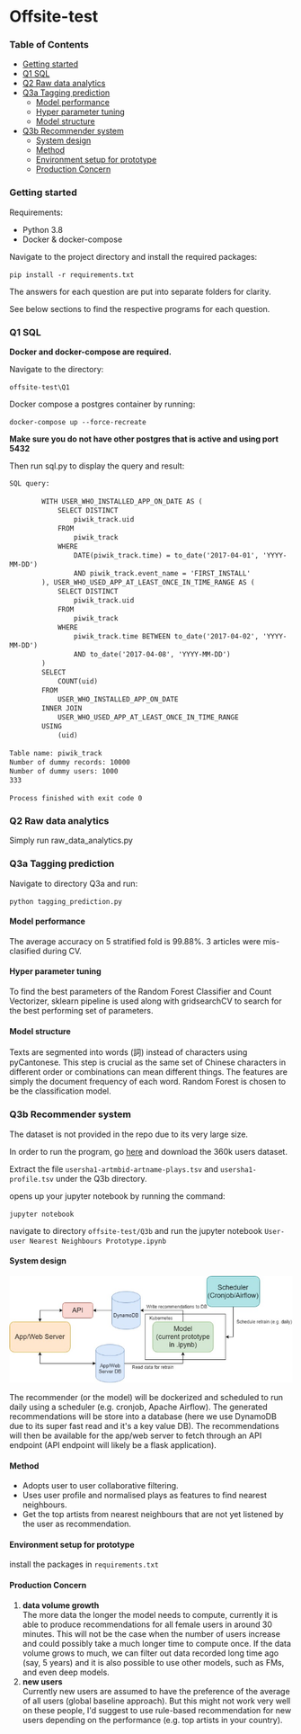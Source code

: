 # Offsite-test

### Table of Contents
  * [Getting started](#getting-started)
  * [Q1 SQL](#q1-sql)
  * [Q2 Raw data analytics](#q2-Raw-data-analytics)
  * [Q3a Tagging prediction](#q3a-Tagging-prediction)
    + [Model performance](#model-performance)
    + [Hyper parameter tuning](#hyper-parameter-tuning)
    + [Model structure](#deploy-to-ecs)
  * [Q3b Recommender system](#q3b-recommender-system)
    + [System design](#system-design)
    + [Method](#method)
    + [Environment setup for prototype](#environment-setup-for-prototype)
    + [Production Concern](#production-concern)

### Getting started
Requirements:
- Python 3.8
- Docker & docker-compose

Navigate to the project directory and install the required packages:

`pip install -r requirements.txt`

The answers for each question are put into separate folders for clarity.

See below sections to find the respective programs for each question.


### Q1 SQL
**Docker and docker-compose are required.**

Navigate to the directory:

`offsite-test\Q1`

Docker compose a postgres container by running:

`docker-compose up --force-recreate`

**Make sure you do not have other postgres that is active and using port 5432**

Then run sql.py to display the query and result:
```
SQL query:

        WITH USER_WHO_INSTALLED_APP_ON_DATE AS ( 
            SELECT DISTINCT
                piwik_track.uid
            FROM
                piwik_track
            WHERE
                DATE(piwik_track.time) = to_date('2017-04-01', 'YYYY-MM-DD') 
                AND piwik_track.event_name = 'FIRST_INSTALL'
        ), USER_WHO_USED_APP_AT_LEAST_ONCE_IN_TIME_RANGE AS (
            SELECT DISTINCT
                piwik_track.uid
            FROM
                piwik_track
            WHERE
                piwik_track.time BETWEEN to_date('2017-04-02', 'YYYY-MM-DD') 
                AND to_date('2017-04-08', 'YYYY-MM-DD')
        )
        SELECT
            COUNT(uid)
        FROM
            USER_WHO_INSTALLED_APP_ON_DATE
        INNER JOIN
            USER_WHO_USED_APP_AT_LEAST_ONCE_IN_TIME_RANGE
        USING 
            (uid)
    
Table name: piwik_track
Number of dummy records: 10000
Number of dummy users: 1000
333

Process finished with exit code 0

```

### Q2 Raw data analytics
Simply run raw_data_analytics.py

### Q3a Tagging prediction
Navigate to directory Q3a and run:

`python tagging_prediction.py`

#### Model performance
The average accuracy on 5 stratified fold is 99.88%.
3 articles were mis-clasified during CV.


#### Hyper parameter tuning
To find the best parameters of the Random Forest Classifier and Count Vectorizer,
sklearn pipeline is used along with gridsearchCV to search for the best performing set of parameters.


#### Model structure
Texts are segmented into words (詞) instead of characters using pyCantonese. 
This step is crucial as the same set of Chinese characters in different order or combinations can mean different things.
The features are simply the document frequency of each word. Random Forest is chosen to be the classification model.

### Q3b Recommender system
The dataset is not provided in the repo due to its very large size.

In order to run the program, go [here](http://ocelma.net/MusicRecommendationDataset/lastfm-360K.html) and download the 360k users dataset. 

Extract the file `usersha1-artmbid-artname-plays.tsv` and `usersha1-profile.tsv` under the Q3b directory.

opens up your jupyter notebook by running the command:

`jupyter notebook`

navigate to directory `offsite-test/Q3b` and run the jupyter notebook `User-user Nearest Neighbours Prototype.ipynb`

#### System design
![system design](Q3b/system_design.jpg)

The recommender (or the model) will be dockerized and scheduled to run daily using a scheduler (e.g. cronjob, Apache Airflow).
The generated recommendations will be store into a database (here we use DynamoDB due to its super fast read and it's a key value DB).
The recommendations will then be available for the app/web server to fetch through an API endpoint (API endpoint will likely be a flask application).

#### Method
- Adopts user to user collaborative filtering.
- Uses user profile and normalised plays as features to find nearest neighbours.
- Get the top artists from nearest neighbours that are not yet listened by the user as recommendation.

#### Environment setup for prototype
install the packages in `requirements.txt`

#### Production Concern
1. **data volume growth**\
The more data the longer the model needs to compute, 
currently it is able to produce recommendations for all female users in around 30 minutes.
This will not be the case when the number of users increase and could possibly take a much longer time to compute once.
If the data volume grows to much, we can filter out data recorded long time ago (say, 5 years) and it is also possible to use other models,
such as FMs, and even deep models.
2. **new users**\
Currently new users are assumed to have the preference of the average of all users (global baseline approach).
But this might not work very well on these people, I'd suggest to use rule-based recommendation for new users depending on the performance (e.g. top artists in your country).
